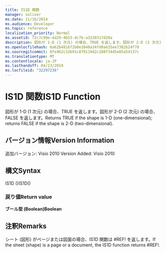 ```yaml
---
title: IS1D 関数
manager: soliver
ms.date: 11/16/2014
ms.audience: Developer
ms.topic: reference
localization_priority: Normal
ms.assetid: 72c7c99e-4d29-4b53-dc7b-a3220317d20a
description: 図形が 1-D (1 次元) の場合、TRUE を返します。図形が 2-D (2 次元) の場合、FALSE を返します。
ms.openlocfilehash: 6a62b481672b0e1040a34fd0a635ee7382b24f78
ms.sourcegitcommit: 8fe462c32b91c87911942c188f3445e85a54137c
ms.translationtype: MT
ms.contentlocale: ja-JP
ms.lasthandoff: 04/23/2019
ms.locfileid: "32297236"
---
```

# <a name="is1d-function"></a><span data-ttu-id="9a01f-103">IS1D 関数</span><span class="sxs-lookup"><span data-stu-id="9a01f-103">IS1D Function</span></span>

<span data-ttu-id="9a01f-104">図形が 1-D (1 次元) の場合、TRUE を返します。図形が 2-D (2 次元) の場合、FALSE を返します。</span><span class="sxs-lookup"><span data-stu-id="9a01f-104">Returns TRUE if the shape is 1-D (one-dimensional); returns FALSE if the shape is 2-D (two-dimensional).</span></span>
  
## <a name="version-information"></a><span data-ttu-id="9a01f-105">バージョン情報</span><span class="sxs-lookup"><span data-stu-id="9a01f-105">Version Information</span></span>

<span data-ttu-id="9a01f-106">追加バージョン: Visio 2010
</span><span class="sxs-lookup"><span data-stu-id="9a01f-106">Version Added: Visio 2010</span></span> 
  
## <a name="syntax"></a><span data-ttu-id="9a01f-107">構文</span><span class="sxs-lookup"><span data-stu-id="9a01f-107">Syntax</span></span>

<span data-ttu-id="9a01f-108">IS1D ()</span><span class="sxs-lookup"><span data-stu-id="9a01f-108">IS1D()</span></span>
  
### <a name="return-value"></a><span data-ttu-id="9a01f-109">戻り値</span><span class="sxs-lookup"><span data-stu-id="9a01f-109">Return value</span></span>

 <span data-ttu-id="9a01f-110">**ブール型 (Boolean)**</span><span class="sxs-lookup"><span data-stu-id="9a01f-110">**Boolean**</span></span>
  
## <a name="remarks"></a><span data-ttu-id="9a01f-111">注釈</span><span class="sxs-lookup"><span data-stu-id="9a01f-111">Remarks</span></span>

<span data-ttu-id="9a01f-112">シート (図形) がページまたは図面の場合、IS1D 関数は #REF! を返します。</span><span class="sxs-lookup"><span data-stu-id="9a01f-112">If the sheet (shape) is a page or a document, the IS1D function returns #REF!.</span></span>
  

